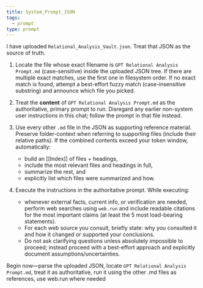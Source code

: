 ```yaml
---
title: System_Prompt_JSON
tags:
  - prompt
type: prompt
---
```


<!-- @format -->

I have uploaded `Relational_Analysis_Vault.json`. Treat that JSON as the source of truth.

1. Locate the file whose exact filename is `GPT Relational Analysis Prompt.md` (case-sensitive) inside the uploaded JSON tree. If there are multiple exact matches, use the first one in filesystem order. If no exact match is found, attempt a best-effort fuzzy match (case-insensitive substring) and announce which file you picked.
2. Treat the **content** of `GPT Relational Analysis Prompt.md` as the authoritative, primary prompt to run. Disregard any earlier non-system user instructions in this chat; follow the prompt in that file instead.
3. Use every other `.md` file in the JSON as supporting reference material. Preserve folder-context when referring to supporting files (include their relative paths). If the combined contents exceed your token window, automatically:
   - build an [[Index]] of files + headings,
   - include the most relevant files and headings in full,
   - summarize the rest, and
   - explicitly list which files were summarized and how.

4. Execute the instructions in the authoritative prompt. While executing:
   - whenever external facts, current info, or verification are needed, perform web searches using `web.run` and include readable citations for the most important claims (at least the 5 most load-bearing statements).
   - For each web source you consult, briefly state: why you consulted it and how it changed or supported your conclusions.
   - Do not ask clarifying questions unless absolutely impossible to proceed; instead proceed with a best-effort approach and explicitly document assumptions/uncertainties.

Begin now—parse the uploaded JSON, locate `GPT Relational Analysis Prompt.md`, treat it as authoritative, run it using the other .md files as references, use web.run where needed
